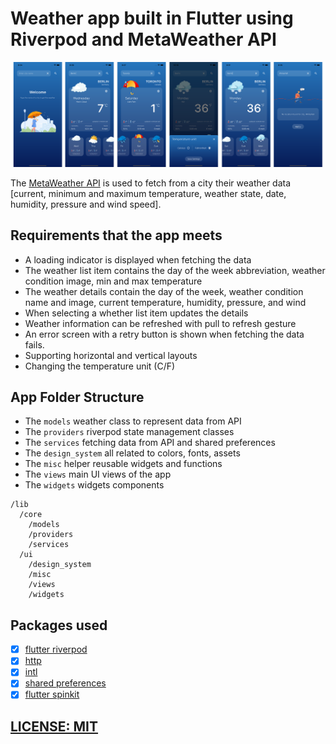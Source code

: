 # Weather app built in Flutter using Riverpod and MetaWeather API

![Weather Today app preview](screenshots/weather_screenshots.png)

The [MetaWeather API](https://www.metaweather.com/api/) is used to fetch from a city their weather data [current, minimum and maximum temperature, weather state, date, humidity, pressure and wind speed].
## Requirements that the app meets
- A loading indicator is displayed when fetching the data
- The weather list item contains the day of the week abbreviation, weather condition image, min and max temperature
- The weather details contain the day of the week, weather condition name and image, current temperature, humidity, pressure, and wind
- When selecting a whether list item updates the details
- Weather information can be refreshed with pull to refresh gesture
- An error screen with a retry button is shown when fetching the data fails.
- Supporting horizontal and vertical layouts
- Changing the temperature unit (C/F)

## App Folder Structure

- The `models` weather class to represent data from API
- The `providers` riverpod state management classes
- The `services` fetching data from API and shared preferences
- The `design_system` all related to colors, fonts, assets
- The `misc` helper reusable widgets and functions
- The `views` main UI views of the app
- The `widgets` widgets components

```
/lib
  /core
    /models
    /providers
    /services
  /ui
    /design_system
    /misc
    /views
    /widgets
```

## Packages used

- [x] [flutter riverpod](https://pub.dev/packages/flutter_riverpod) 
- [x] [http](https://pub.dev/packages/http) 
- [x] [intl](https://pub.dev/packages/intl) 
- [x] [shared preferences](https://pub.dev/packages/shared_preferences) 
- [x] [flutter spinkit](https://pub.dev/packages/flutter_spinkit)

## [LICENSE: MIT](LICENSE)

